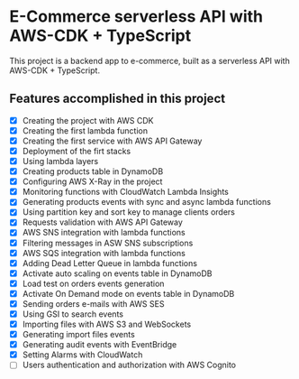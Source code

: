 # E-Commerce serverless API with AWS-CDK + TypeScript

This project is a backend app to e-commerce, built as a serverless API with AWS-CDK + TypeScript.

## Features accomplished in this project

- [x] Creating the project with AWS CDK
- [x] Creating the first lambda function
- [x] Creating the first service with AWS API Gateway
- [x] Deployment of the firt stacks
- [x] Using lambda layers
- [x] Creating products table in DynamoDB
- [x] Configuring AWS X-Ray in the project
- [x] Monitoring functions with CloudWatch Lambda Insights
- [x] Generating products events with sync and async lambda functions
- [x] Using partition key and sort key to manage clients orders
- [x] Requests validation with AWS API Gateway
- [x] AWS SNS integration with lambda functions
- [x] Filtering messages in ASW SNS subscriptions
- [x] AWS SQS integration with lambda functions
- [x] Adding Dead Letter Queue in lambda functions
- [x] Activate auto scaling on events table in DynamoDB
- [x] Load test on orders events generation
- [x] Activate On Demand mode on events table in DynamoDB
- [x] Sending orders e-mails with AWS SES
- [x] Using GSI to search events
- [x] Importing files with AWS S3 and WebSockets
- [x] Generating import files events
- [x] Generating audit events with EventBridge
- [x] Setting Alarms with CloudWatch
- [ ] Users authentication and authorization with AWS Cognito
